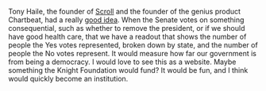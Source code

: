 Tony Haile, the founder of <a href="https://scroll.com/">Scroll</a> and the founder of the genius product Chartbeat, had a really <a href="https://twitter.com/arctictony/status/1225253452168781825">good idea</a>. When the Senate votes on something consequential, such as whether to remove the president, or if we should have good health care, that we have a readout that shows the number of people the Yes votes represented, broken down by state, and the number of people the No votes represent. It would measure how far our government is from being a democracy. I would love to see this as a website. Maybe something the Knight Foundation would fund? It would be fun, and I think would quickly become an institution.
